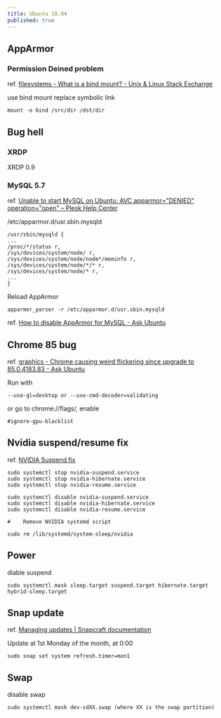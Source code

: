 ```yaml
---
title: Ubuntu 18.04
published: true
---
```


## AppArmor

### Permission Deined problem

ref. [filesystems - What is a bind mount? - Unix & Linux Stack Exchange](https://unix.stackexchange.com/questions/198590/what-is-a-bind-mount)

use bind mount replace symbolic link

    mount -o bind /src/dir /dst/dir

## Bug hell

### XRDP

XRDP 0.9

### MySQL 5.7

ref. [Unable to start MySQL on Ubuntu: AVC apparmor="DENIED" operation="open" – Plesk Help Center](https://support.plesk.com/hc/en-us/articles/360004185293-Unable-to-start-MySQL-on-Ubuntu-AVC-apparmor-DENIED-operation-open-)

/etc/apparmor.d/usr.sbin.mysqld

    /usr/sbin/mysqld {
    ...
    /proc/*/status r,
    /sys/devices/system/node/ r,
    /sys/devices/system/node/node*/meminfo r,
    /sys/devices/system/node/*/* r,
    /sys/devices/system/node/* r,
    ...
    }

Reload AppArmor

    apparmor_parser -r /etc/apparmor.d/usr.sbin.mysqld

ref. [How to disable AppArmor for MySQL - Ask Ubuntu](https://askubuntu.com/questions/1144497/how-to-disable-apparmor-for-mysql)

## Chrome 85 bug
ref. [graphics - Chrome causing weird flickering since upgrade to 85.0.4183.83 - Ask Ubuntu](https://askubuntu.com/questions/1270689/chrome-causing-weird-flickering-since-upgrade-to-85-0-4183-83/1270843#1270843?newreg=8b14027b84de40f983819745d9ba1f73)

Run with

    --use-gl=desktop or --use-cmd-decoder=validating

or go to chrome://flags/, enable

    #ignore-gpu-blacklist

## Nvidia suspend/resume fix

ref. [NVIDIA Suspend fix](https://gist.github.com/bmcbm/375f14eaa17f88756b4bdbbebbcfd029)

```
sudo systemctl stop nvidia-suspend.service
sudo systemctl stop nvidia-hibernate.service
sudo systemctl stop nvidia-resume.service

sudo systemctl disable nvidia-suspend.service
sudo systemctl disable nvidia-hibernate.service
sudo systemctl disable nvidia-resume.service

#    Remove NVIDIA systemd script

sudo rm /lib/systemd/system-sleep/nvidia
```

## Power

diable suspend

    sudo systemctl mask sleep.target suspend.target hibernate.target hybrid-sleep.target

## Snap update
ref. [Managing updates | Snapcraft documentation](https://snapcraft.io/docs/keeping-snaps-up-to-date#heading--refresh-metered)

Update at 1st Monday of the month, at 0:00

    sudo snap set system refresh.timer=mon1

## Swap


disable swap

    sudo systemctl mask dev-sdXX.swap (where XX is the swap partition)
